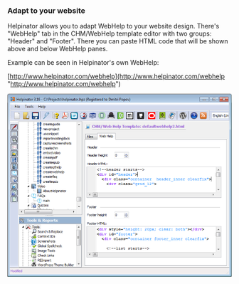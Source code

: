### Adapt to your website

Helpinator allows you to adapt WebHelp to your website design. There's "WebHelp" tab in the CHM/WebHelp template editor with two groups: "Header" and "Footer". There you can paste HTML code that will be shown above and below WebHelp panes.


Example can be seen in Helpinator's own WebHelp:


[http://www.helpinator.com/webhelp](http://www.helpinator.com/webhelp "http://www.helpinator.com/webhelp")


![webhelp3.png](images/webhelp3.png "webhelp3.png")
